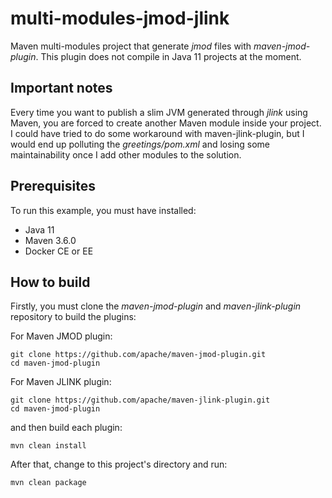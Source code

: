 # multi-modules-jmod-jlink

Maven multi-modules project that generate *jmod* files with *maven-jmod-plugin*.
This plugin does not compile in Java 11 projects at the moment.

## Important notes

Every time you want to publish a slim JVM generated through *jlink* using Maven, you are
forced to create another Maven module inside your project. I could have tried to do some
workaround with maven-jlink-plugin, but I would end up polluting the *greetings/pom.xml*
and losing some maintainability once I add other modules to the solution.

## Prerequisites

To run this example, you must have installed:

- Java 11
- Maven 3.6.0
- Docker CE or EE

## How to build

Firstly, you must clone the *maven-jmod-plugin* and *maven-jlink-plugin* repository to build the plugins:

For Maven JMOD plugin:

```{bash}
git clone https://github.com/apache/maven-jmod-plugin.git
cd maven-jmod-plugin
```

For Maven JLINK plugin:

```{bash}
git clone https://github.com/apache/maven-jlink-plugin.git
cd maven-jmod-plugin
```

and then build each plugin:

```{bash}
mvn clean install
```

After that, change to this project's directory and run:

```{bash}
mvn clean package
```
